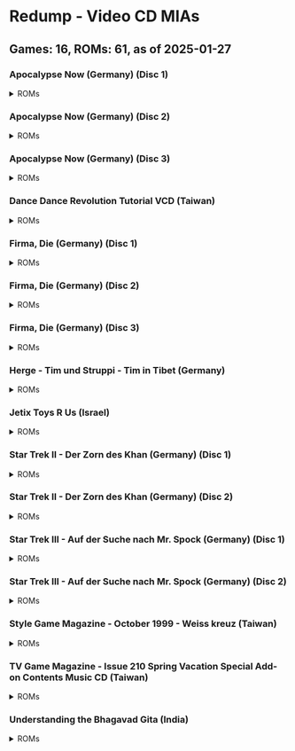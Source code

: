 # Redump - Video CD MIAs
## Games: 16, ROMs: 61, as of 2025-01-27
### Apocalypse Now (Germany) (Disc 1)
<details>
<summary>ROMs</summary>

Apocalypse Now (Germany) (Disc 1) (Track 1).bin, CRC: 068f0cb4

Apocalypse Now (Germany) (Disc 1) (Track 2).bin, CRC: 3f6da5d5
</details>

### Apocalypse Now (Germany) (Disc 2)
<details>
<summary>ROMs</summary>

Apocalypse Now (Germany) (Disc 2) (Track 1).bin, CRC: 2000f72e

Apocalypse Now (Germany) (Disc 2) (Track 2).bin, CRC: 8e3f1001
</details>

### Apocalypse Now (Germany) (Disc 3)
<details>
<summary>ROMs</summary>

Apocalypse Now (Germany) (Disc 3) (Track 1).bin, CRC: 0bb879f3

Apocalypse Now (Germany) (Disc 3) (Track 2).bin, CRC: 3f4cdffa
</details>

### Dance Dance Revolution Tutorial VCD (Taiwan)
<details>
<summary>ROMs</summary>

Dance Dance Revolution Tutorial VCD (Taiwan) (Track 1).bin, CRC: c5194aac

Dance Dance Revolution Tutorial VCD (Taiwan) (Track 2).bin, CRC: e68b0154

Dance Dance Revolution Tutorial VCD (Taiwan) (Track 3).bin, CRC: 13f5b5fe

Dance Dance Revolution Tutorial VCD (Taiwan) (Track 4).bin, CRC: 408ae36e

Dance Dance Revolution Tutorial VCD (Taiwan) (Track 5).bin, CRC: 8aaf7d14

Dance Dance Revolution Tutorial VCD (Taiwan) (Track 6).bin, CRC: 5b816267

Dance Dance Revolution Tutorial VCD (Taiwan) (Track 7).bin, CRC: aba9d3d8

Dance Dance Revolution Tutorial VCD (Taiwan) (Track 8).bin, CRC: de446a4a
</details>

### Firma, Die (Germany) (Disc 1)
<details>
<summary>ROMs</summary>

Firma, Die (Germany) (Disc 1) (Track 1).bin, CRC: 93f998e2

Firma, Die (Germany) (Disc 1) (Track 2).bin, CRC: ded8aed4
</details>

### Firma, Die (Germany) (Disc 2)
<details>
<summary>ROMs</summary>

Firma, Die (Germany) (Disc 2) (Track 1).bin, CRC: 55130dbe

Firma, Die (Germany) (Disc 2) (Track 2).bin, CRC: 5f3de5d1
</details>

### Firma, Die (Germany) (Disc 3)
<details>
<summary>ROMs</summary>

Firma, Die (Germany) (Disc 3) (Track 1).bin, CRC: f06c6634

Firma, Die (Germany) (Disc 3) (Track 2).bin, CRC: 4a237344
</details>

### Herge - Tim und Struppi - Tim in Tibet (Germany)
<details>
<summary>ROMs</summary>

Herge - Tim und Struppi - Tim in Tibet (Germany) (Track 1).bin, CRC: 685960fd

Herge - Tim und Struppi - Tim in Tibet (Germany) (Track 2).bin, CRC: b8d514eb
</details>

### Jetix Toys R Us (Israel)
<details>
<summary>ROMs</summary>

Jetix Toys R Us (Israel) (Track 1).bin, CRC: 37bea23f

Jetix Toys R Us (Israel) (Track 2).bin, CRC: d0b32f03

Jetix Toys R Us (Israel) (Track 3).bin, CRC: 166968b9

Jetix Toys R Us (Israel) (Track 4).bin, CRC: 991e4539

Jetix Toys R Us (Israel) (Track 5).bin, CRC: 4773620f

Jetix Toys R Us (Israel) (Track 6).bin, CRC: 0239fe11

Jetix Toys R Us (Israel) (Track 7).bin, CRC: 9907ac4a

Jetix Toys R Us (Israel) (Track 8).bin, CRC: 3aa120a6
</details>

### Star Trek II - Der Zorn des Khan (Germany) (Disc 1)
<details>
<summary>ROMs</summary>

Star Trek II - Der Zorn des Khan (Germany) (Disc 1) (Track 1).bin, CRC: ab7c3133

Star Trek II - Der Zorn des Khan (Germany) (Disc 1) (Track 2).bin, CRC: 64a1b98f
</details>

### Star Trek II - Der Zorn des Khan (Germany) (Disc 2)
<details>
<summary>ROMs</summary>

Star Trek II - Der Zorn des Khan (Germany) (Disc 2) (Track 1).bin, CRC: 956d9590

Star Trek II - Der Zorn des Khan (Germany) (Disc 2) (Track 2).bin, CRC: 99e16d0a
</details>

### Star Trek III - Auf der Suche nach Mr. Spock (Germany) (Disc 1)
<details>
<summary>ROMs</summary>

Star Trek III - Auf der Suche nach Mr. Spock (Germany) (Disc 1) (Track 1).bin, CRC: e1d5ba65

Star Trek III - Auf der Suche nach Mr. Spock (Germany) (Disc 1) (Track 2).bin, CRC: c41f020f
</details>

### Star Trek III - Auf der Suche nach Mr. Spock (Germany) (Disc 2)
<details>
<summary>ROMs</summary>

Star Trek III - Auf der Suche nach Mr. Spock (Germany) (Disc 2) (Track 1).bin, CRC: ada9987f

Star Trek III - Auf der Suche nach Mr. Spock (Germany) (Disc 2) (Track 2).bin, CRC: 5703a03a
</details>

### Style Game Magazine - October 1999 - Weiss kreuz (Taiwan)
<details>
<summary>ROMs</summary>

Style Game Magazine - October 1999 - Weiss kreuz (Taiwan) (Track 1).bin, CRC: c212a17e

Style Game Magazine - October 1999 - Weiss kreuz (Taiwan) (Track 2).bin, CRC: 9cb717b3

Style Game Magazine - October 1999 - Weiss kreuz (Taiwan) (Track 3).bin, CRC: 2e3fe44e

Style Game Magazine - October 1999 - Weiss kreuz (Taiwan) (Track 4).bin, CRC: 7166a28e

Style Game Magazine - October 1999 - Weiss kreuz (Taiwan) (Track 5).bin, CRC: e9f522a8

Style Game Magazine - October 1999 - Weiss kreuz (Taiwan) (Track 6).bin, CRC: f37c3f9b
</details>

### TV Game Magazine - Issue 210 Spring Vacation Special Add-on Contents Music CD (Taiwan)
<details>
<summary>ROMs</summary>

TV Game Magazine - Issue 210 Spring Vacation Special Add-on Contents Music CD (Taiwan) (Track 01).bin, CRC: 650c5c67

TV Game Magazine - Issue 210 Spring Vacation Special Add-on Contents Music CD (Taiwan) (Track 02).bin, CRC: ae51b8ae

TV Game Magazine - Issue 210 Spring Vacation Special Add-on Contents Music CD (Taiwan) (Track 03).bin, CRC: 9318f3d9

TV Game Magazine - Issue 210 Spring Vacation Special Add-on Contents Music CD (Taiwan) (Track 04).bin, CRC: 266f5bc8

TV Game Magazine - Issue 210 Spring Vacation Special Add-on Contents Music CD (Taiwan) (Track 05).bin, CRC: 38bdfd7e

TV Game Magazine - Issue 210 Spring Vacation Special Add-on Contents Music CD (Taiwan) (Track 06).bin, CRC: 1c63c885

TV Game Magazine - Issue 210 Spring Vacation Special Add-on Contents Music CD (Taiwan) (Track 07).bin, CRC: 5f324691

TV Game Magazine - Issue 210 Spring Vacation Special Add-on Contents Music CD (Taiwan) (Track 08).bin, CRC: c32e1496

TV Game Magazine - Issue 210 Spring Vacation Special Add-on Contents Music CD (Taiwan) (Track 09).bin, CRC: 873a3530

TV Game Magazine - Issue 210 Spring Vacation Special Add-on Contents Music CD (Taiwan) (Track 10).bin, CRC: 3dadcf06
</details>

### Understanding the Bhagavad Gita (India)
<details>
<summary>ROMs</summary>

Understanding the Bhagavad Gita (India) (Track 1).bin, CRC: f5b03720

Understanding the Bhagavad Gita (India) (Track 2).bin, CRC: fc38e2fc

Understanding the Bhagavad Gita (India) (Track 3).bin, CRC: 003d6328

Understanding the Bhagavad Gita (India) (Track 4).bin, CRC: e1c7a38f

Understanding the Bhagavad Gita (India) (Track 5).bin, CRC: 5ff8e479

Understanding the Bhagavad Gita (India) (Track 6).bin, CRC: 6a13f5ba

Understanding the Bhagavad Gita (India) (Track 7).bin, CRC: ff9b5d88
</details>

